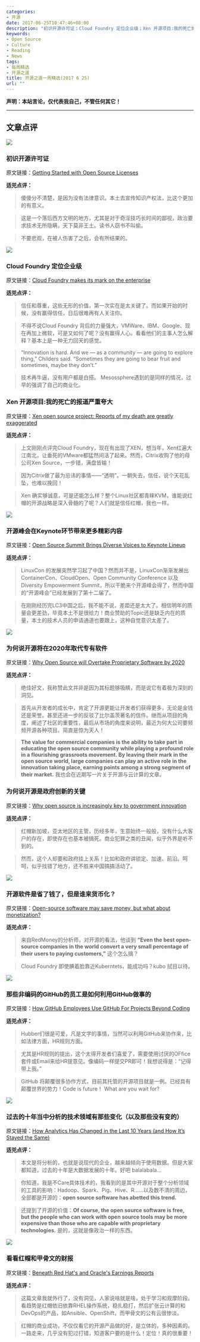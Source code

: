 ```yaml
---
categories:
- 开源
date: 2017-06-25T10:47:46+08:00
description: "初识开源许可证；Cloud Foundry 定位企业级；Xen 开源项目:我的死亡的报道严重夸大；开源峰会在Keynote环节带来更多精彩内容；为何说开源将在2020年取代专有软件；为何说开源是政府创新的关键；开源软件是省了钱了，但是谁来货币化？那些非编码的GitHub的员工是如何利用GitHub做事的；过去的十年当中分析的技术领域有那些变化（以及那些没有变的）；看看红帽和甲骨文的财报"
keywords:
- Open Source
- Culture
- Reading
- News
tags:
- 每周精选
- 开源之道
title: 开源之道一周精选(2017 6 25)
url: ""
---
```


**声明：本站言论，仅代表我自己，不管任何其它！**

---

## 文章点评

![](http://windowsitpro.com/site-files/windowsitpro.com/files/imagecache/medium_img/uploads/2017/06/thinkstockphotos-473045750.jpg)

### 初识开源许可证

原文链接：[Getting Started with Open Source Licenses](http://windowsitpro.com/development/getting-started-open-source-licenses)

**适兕点评：**

> 傻傻分不清楚，是因为没有法律意识。本土去宣传知识产权法，比这个更加的有意义。

> 这是一个落后西方文明的地方，尤其是对于奇淫技巧长时间的鄙视，政治要求技术无所隐瞒，天下莫非王土。读书人窃书不叫偷。

> 不要悲观，在被人伤害了之后，会有所结果的。

![](https://tctechcrunch2011.files.wordpress.com/2017/03/molten-cloud.png?w=1318)

### Cloud Foundry 定位企业级

原文链接：[Cloud Foundry makes its mark on the enterprise](https://techcrunch.com/2017/06/18/cloud-foundry-makes-its-mark-on-the-enterprise/?ncid=mobilenavtrend)

**适兕点评：**

> 信任和尊重，这些无形的价值，第一次实在是太关键了。而如果开始的时候，没有赢得信任，日后很难再有人关注你。

> 不得不说Cloud Foundry 背后的力量强大，VMWare、IBM、Google、现在再加上微软，可是又如何了呢？没有赢得人心。看看他们的主事人怎么解释？基本上是一种无力回天的感觉。

>“Innovation is hard. And we — as a community — are going to explore thing,” Childers said. “Sometimes they are going to bear fruit and sometimes, maybe they don’t.”

> 技术再牛逼，没有用户都是白搭。 Mesossphere遇到的是同样的情况，过早的强调了自己的商业化。

### Xen 开源项目:我的死亡的报道严重夸大

原文链接：[Xen open source project: Reports of my death are greatly exaggerated](http://searchservervirtualization.techtarget.com/tip/Xen-open-source-project-Reports-of-my-death-are-greatly-exaggerated)

**适兕点评：**

> 上文刚刚点评完Cloud Foundry，现在有出现了XEN，想当年，Xen红遍大江南北，让垂死的VMware都猛然间活了起来。然而，Citrix收购了他的母公司Xen Source，一步错，满盘皆输！

> 因为Citrix做了最为忌讳的事情——“透明”。一朝失去，信任，说个天花乱坠，也难以挽回！

> Xen 确实够诚意，可是还能怎么样？整个Linux社区都青睐KVM，谁能说红帽的开源战略是深入骨髓的了呢？人们就是信任红帽，我也一样。

![](https://www.linux.com/sites/lcom/files/styles/rendered_file/public/ossummit-keynotes.jpg?itok=9OUt_dE-)

### 开源峰会在Keynote环节带来更多精彩内容

原文链接：[Open Source Summit Brings Diverse Voices to Keynote Lineup](https://www.linux.com/news/event/open-source-summit-na/2017/6/open-source-summit-bring-diverse-voices-keynote-lineup)

**适兕点评：**

> LinuxCon 的发展突然学习起了中国？然而并不是，LinuxCon渐渐发展出ContainerCon、CloudOpen、Open Community Conference 以及Diversity Empowerment Summit，所以干脆来个开源峰会得了，然而中国的“开源峰会”已经发展到了第十二届了。

> 在刚刚经历完LC3中国之后，我不能不说，差距还是太大了。相信明年的质量会更差劲，毕竟本土不是很给力！商业赞助的Topic还是缺乏内在的质量，本土的技术人员的申请通道也要跟上，这种自觉意识太差了。

![](http://www.cbronline.com/wp-content/uploads/2017/06/race.jpg)

### 为何说开源将在2020年取代专有软件

原文链接：[Why Open Source will Overtake Proprietary Software by 2020](http://www.cbronline.com/news/enterprise-it/software/open-source-will-overtake-proprietary-software-2020/)

**适兕点评：**

> 绝佳好文，我称赞此文并非是因为其标题够吸睛，而是说它有着极为深刻的洞见。

> 首先从开发者的成长中，肯定了开源更能让开发者们获得更多，无论是金钱还是荣誉。甚至还进一步的反驳了比尔盖茨著名的信件。继而从项目的角度，阐述了社区的重要性，最后从市场的角度来说明，最近为何大公司要频频开源各种项目。简直是惊为天人！

> **The value for commercial companies is the ability to take part in educating the open source community while playing a profound role in a flourishing grassroots movement. By leaving their mark in the open source world, large companies can play an active role in the innovation taking place, earning points among a strong segment of their market.** 我也会在近期写一片关于开源与云计算的文章。

### 为何说开源是政府创新的关键

原文链接：[Why open source is increasingly key to government innovation](http://www.opengovasia.com/blogs/5-opengov-expert-opinion/post/7726-why-open-source-is-increasingly-key-to-government-innovation)

**适兕点评：**

> 红帽新加坡，亚太地区的主管，历经多年，生意始终一般般，没有什么大客户的存在，即使存在也基本被搞死。商业犯罪之类的丑闻，似乎外界是听不到的。

> 然而，这个人却要和政府挂上关系！比如和政府讲锁定、加速、前沿。呵呵，似乎找错了地方，还不胜来中国搞搞活动了。

![](https://d15shllkswkct0.cloudfront.net/wp-content/blogs.dir/1/files/2017/06/OGrady.jpg)

### 开源软件是省了钱了，但是谁来货币化？

原文链接：[Open-source software may save money, but what about monetization?](https://siliconangle.com/blog/2017/06/22/open-source-software-may-save-money-monetization-cloudfoundry/)

**适兕点评：**

> 来自RedMoney的分析师，对开源的看法，他谈到 **“Even the best open-source companies in the world convert a very small percentage of their users to paying customers,”**  这个怎么搞？

> Cloud Foundry 即使腆着脸靠近Kuberntets，能成功吗？kubo 拭目以待。

![](https://assets.fastcompany.com/image/upload/w_707,f_auto,q_auto:best,fl_lossy/wp-cms/uploads/2017/06/p-1-How-GitHub-Employees-Use-GitHub-For-Projects-Beyond-Coding.jpg)

### 那些非编码的GitHub的员工是如何利用GitHub做事的

原文链接：[How GitHub Employees Use GitHub For Projects Beyond Coding
](https://www.fastcompany.com/40430104/how-github-employees-use-github-for-projects-beyond-coding)

**适兕点评：**

> Hubber们很是可爱，凡是文字的事情，当然可以利用GitHub来协作来，比如法律方面，HR规则方面。

> 尤其是HR规则的提出，这个太得开发者们喜爱了，需要使用讨厌的OFfice套件或Email来给HR提意见。像编码一样提交PR即可！我想说得是：“记得带上我。”

> GitHub 将颠覆很多协作方式，目前其托管的开源项目就是一例。已经具有颠覆世界的势力！Code is future！ What are you wait for?

![](https://hbr.org/resources/images/article_assets/2017/06/jun17-22-ferdinand-stohr-data-1200x675.jpg)

### 过去的十年当中分析的技术领域有那些变化（以及那些没有变的）

原文链接：[How Analytics Has Changed in the Last 10 Years (and How It’s Stayed the Same)](https://hbr.org/2017/06/how-analytics-has-changed-in-the-last-10-years-and-how-its-stayed-the-same)

**适兕点评：**

> 本文是将分析的，也就是说现代的企业，越来越倾向于使用数据。但是大家都知道，过去的十年是大数据发展的十年。好吧 balalabala...

> 你知道，我是不Care具体技术的，我看到的是其中开源对于整个分析领域的工具的影响：Hadoop、Spark、Pig、Hive、R......以及数不清的周边，全部都是开源的：**open source software has abetted this trend.**

> 还提到了开源的价值：**Of course, the open source software is free, but the people who can work with open source tools may be more expensive than those who are capable with proprietary technologies.** 是的，这就是像政治一样的东西。

![](http://windowsitpro.com/site-files/windowsitpro.com/files/imagecache/large_img/uploads/2017/06/redhatlogo.jpg)

### 看看红帽和甲骨文的财报

原文链接：[Beneath Red Hat's and Oracle's Earnings Reports](http://windowsitpro.com/database-administration/beneath-red-hats-and-oracles-earnings-reports)

**适兕点评：**

> 这篇文章我就外行了，没有洞见，人家说啥就是啥，处于学习和观摩阶段。看趋势是红帽依旧依靠RHEL操作系统，稳扎稳打，然后扩张云计算的和DevOps的产品，如Ansible、OpenShift，而甲骨文的公有云很惨淡。

> 红帽的商业成功，不仅仅看它的开源产品做的好，是立体的，多种因素的。一路走来，几乎没有犯过打错，知道客户要的是什么！定位！真的很重要！
